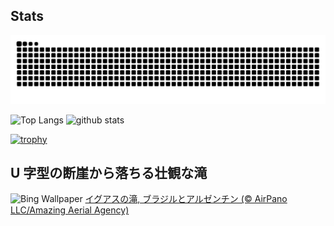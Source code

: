 ## Stats
<picture>
  <source media="(prefers-color-scheme: dark)" srcset="https://raw.githubusercontent.com/ba230t/ba230t/output/github-contribution-grid-snake-dark.svg">
  <source media="(prefers-color-scheme: light)" srcset="https://raw.githubusercontent.com/ba230t/ba230t/output/github-contribution-grid-snake.svg">
  <img alt="github contribution grid snake animation" src="https://raw.githubusercontent.com/ba230t/ba230t/output/github-contribution-grid-snake.svg">
</picture>

<p align="left">
  <img alt="Top Langs" height="150px" src="https://github-readme-stats.vercel.app/api/top-langs/?username=ba230t&layout=compact&theme=transparent" />
  <img alt="github stats" height="150px" src="https://github-readme-stats.vercel.app/api?username=ba230t&theme=transparent" />
</p>

[![trophy](https://github-profile-trophy.vercel.app/?username=ba230t&theme=transparent&column=7)](https://github.com/ryo-ma/github-profile-trophy)


<!-- Bing Wallpaper Start -->
## U 字型の断崖から落ちる壮観な滝
![Bing Wallpaper](https://www.bing.com/th?id=OHR.IguazuRainbow_JA-JP1767821337_1920x1080.jpg&rf=LaDigue_1920x1080.jpg&pid=hp)
[イグアスの滝, ブラジルとアルゼンチン (© AirPano LLC/Amazing Aerial Agency)](https://www.bing.com/search?q=%E3%82%A4%E3%82%B0%E3%82%A2%E3%82%B9%E3%81%AE%E6%BB%9D&form=hpcapt&filters=HpDate%3a%2220240908_1500%22)
<!-- Bing Wallpaper End -->
